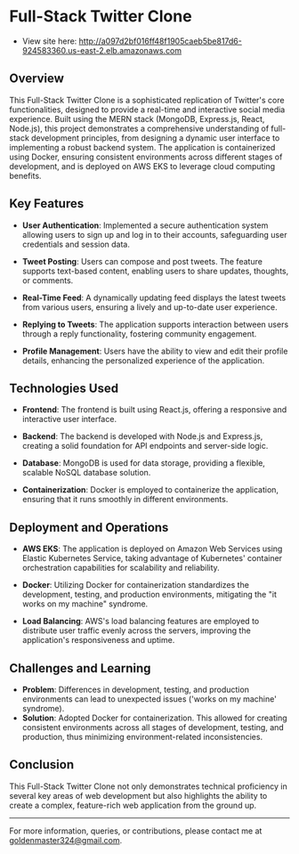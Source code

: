 # Full-Stack Twitter Clone

- View site here: http://a097d2bf016ff48f1905caeb5be817d6-924583360.us-east-2.elb.amazonaws.com
  
## Overview

This Full-Stack Twitter Clone is a sophisticated replication of Twitter's core functionalities, designed to provide a real-time and interactive social media experience. Built using the MERN stack (MongoDB, Express.js, React, Node.js), this project demonstrates a comprehensive understanding of full-stack development principles, from designing a dynamic user interface to implementing a robust backend system. The application is containerized using Docker, ensuring consistent environments across different stages of development, and is deployed on AWS EKS to leverage cloud computing benefits.

## Key Features

- **User Authentication**: Implemented a secure authentication system allowing users to sign up and log in to their accounts, safeguarding user credentials and session data.
  
- **Tweet Posting**: Users can compose and post tweets. The feature supports text-based content, enabling users to share updates, thoughts, or comments.
  
- **Real-Time Feed**: A dynamically updating feed displays the latest tweets from various users, ensuring a lively and up-to-date user experience.
  
- **Replying to Tweets**: The application supports interaction between users through a reply functionality, fostering community engagement.
  
- **Profile Management**: Users have the ability to view and edit their profile details, enhancing the personalized experience of the application.

## Technologies Used

- **Frontend**: The frontend is built using React.js, offering a responsive and interactive user interface.
  
- **Backend**: The backend is developed with Node.js and Express.js, creating a solid foundation for API endpoints and server-side logic.
  
- **Database**: MongoDB is used for data storage, providing a flexible, scalable NoSQL database solution.
  
- **Containerization**: Docker is employed to containerize the application, ensuring that it runs smoothly in different environments.

## Deployment and Operations

- **AWS EKS**: The application is deployed on Amazon Web Services using Elastic Kubernetes Service, taking advantage of Kubernetes' container orchestration capabilities for scalability and reliability.
  
- **Docker**: Utilizing Docker for containerization standardizes the development, testing, and production environments, mitigating the "it works on my machine" syndrome.
  
- **Load Balancing**: AWS's load balancing features are employed to distribute user traffic evenly across the servers, improving the application's responsiveness and uptime.

## Challenges and Learning

- **Problem**: Differences in development, testing, and production environments can lead to unexpected issues ('works on my machine' syndrome).
- **Solution**: Adopted Docker for containerization. This allowed for creating consistent environments across all stages of development, testing, and production, thus minimizing environment-related inconsistencies.


## Conclusion

This Full-Stack Twitter Clone not only demonstrates technical proficiency in several key areas of web development but also highlights the ability to create a complex, feature-rich web application from the ground up.

---

For more information, queries, or contributions, please contact me at goldenmaster324@gmail.com.
